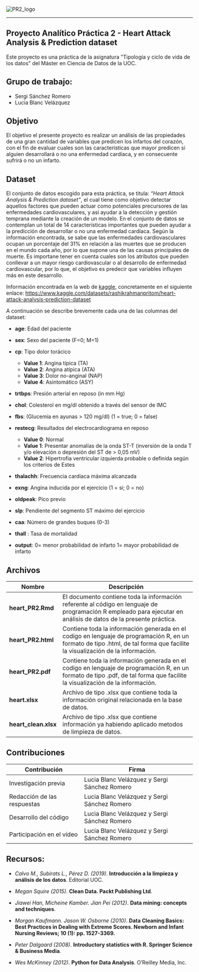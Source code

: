 ![PR2_logo](https://github.com/LuciaBlancV/Tipologia_PR2/assets/148953141/ab2348c8-a18e-47ef-81d1-6feca4de663d)

***

## Proyecto Analítico Práctica 2 - Heart Attack Analysis & Prediction dataset

Este proyecto es una práctica de la asignatura "Tipología y ciclo de vida de los datos" del Máster en Ciencia de Datos de la UOC.

## Grupo de trabajo:

+ Sergi Sánchez Romero
+ Lucia Blanc Velázquez


## Objetivo
El objetivo el presente proyecto es realizar un análisis de las propiedades de una gran cantidad de variables que predicen los infartos del corazón, con el fin de evaluar cuales son las características que mayor predicen si alguien desarrollará o no una enfermedad cardíaca, y en consecuente sufrirá o no un infarto. 

## Dataset

El conjunto de datos escogido para esta práctica, se titula: *“Heart Attack Analysis & Prediction dataset”*, el cual tiene como objetivo detectar aquellos factores que pueden actuar como potenciales precursores de las enfermedades cardiovasculares, y así ayudar a la detección y gestión temprana mediante la creación de un modelo. En el conjunto de datos se contemplan un total de 14 características importantes que pueden ayudar a la predicción de desarrollar o no una enfermedad cardíaca. Según la información encontrada, se sabe que las enfermedades cardiovasculares ocupan un porcentaje del 31% en relación a las muertes que se producen en el mundo cada año, por lo que supone una de las causas principales de muerte. Es importane tener en cuenta cuales son los atributos que pueden conllevar a un mayor riesgo cardiovascular o al desarrollo de enfermedad cardiovascular, por lo que, el objetivo es predecir que variables influyen más en este desarrollo.

Información encontrada en la web de [kaggle](https://www.kaggle.com/datasets),
concretamente en el siguiente enlace: https://www.kaggle.com/datasets/rashikrahmanpritom/heart-attack-analysis-prediction-dataset


A continuación se describe brevemente cada una de las columnas del dataset: 

+ **age**: Edad del paciente
+ **sex**: Sexo del paciente (F=0; M=1)
+ **cp**: Tipo dolor torácico
  - **Value 1**: Angina típica (TA)
  - **Value 2**: Angina atípica (ATA)
  - **Value 3**: Dolor no-anginal (NAP)
  - **Value 4**: Asintomático (ASY)
   
+ **trtbps**: Presión arterial en reposo (in mm Hg)
+ **chol**: Colesterol en mg/dl obtenido a través del sensor de IMC
+ **fbs**: (Glucemia en ayunas > 120 mg/dl) (1 = true; 0 = false)
+ **restecg**: Resultados del electrocardiograma en reposo
  - **Value 0**: Normal
  - **Value 1**: Presentar anomalías de la onda ST-T (inversión de la onda T y/o elevación o depresión del ST de > 0,05 mV)
  - **Value 2**: Hipertrofia ventricular izquierda probable o definida según los criterios de Estes
   
+ **thalachh**: Frecuencia cardiaca máxima alcanzada
+ **exng**: Angina inducida por el ejercicio (1 = si; 0 = no)
+ **oldpeak**: Pico previo
+ **slp**: Pendiente del segmento ST máximo del ejercicio
+ **caa**: Número de grandes buques (0-3)
+ **thall** : Tasa de mortalidad
+ **output**: 0= menor probabilidad de infarto 1= mayor probabilidad de infarto



## Archivos

| Nombre         | Descripción           | 
| ------------- |-------------| 
| **heart_PR2.Rmd**      | El documento contiene toda la información referente al código en lenguaje de programación R empleado para ejecutar en análisis de datos de la presente práctica. | 
| **heart_PR2.html**    | Contiene toda la información generada en el codigo en lenguaje de programación R, en un formato de tipo .html, de tal forma que facilite la visualización de la información.      | 
| **heart_PR2.pdf**    | Contiene toda la información generada en el codigo en lenguaje de programación R, en un formato de tipo .pdf, de tal forma que facilite la visualización de la información.      | 
| **heart.xlsx** | Archivo de tipo .xlsx que contiene toda la información original relacionada en la base de datos.      | 
| **heart_clean.xlsx** | Archivo de tipo .xlsx que contiene información ya habiendo aplicado metodos de limpieza de datos.      | 



## Contribuciones 
| Contribución        | Firma           | 
| ------------- |-------------| 
| Investigación previa        | Lucia Blanc Velázquez y Sergi Sánchez Romero          | 
| Redacción de las respuestas |Lucia Blanc Velázquez y Sergi Sánchez Romero    | 
| Desarrollo del código        |Lucia Blanc Velázquez y Sergi Sánchez Romero             | 
| Participación en el vídeo |Lucia Blanc Velázquez y Sergi Sánchez Romero       |




## Recursos:

+ *Calvo M., Subirats L., Pérez D. (2019)*. **Introducción a la limpieza y análisis de los datos**. Editorial UOC.
  
+ *Megan Squire (2015)*. **Clean Data. Packt Publishing Ltd**.
  
+ *Jiawei Han, Micheine Kamber. Jian Pei (2012)*. **Data mining: concepts and techniques**.
  
+ *Morgan Kaufmann. Jason W. Osborne (2010)*. **Data Cleaning Basics: Best Practices in Dealing with Extreme Scores. Newborn and Infant Nursing Reviews; 10 (1): pp. 1527-3369.**
  
+ *Peter Dalgaard (2008)*. **Introductory statistics with R. Springer Science & Business Media**.
  
+ *Wes McKinney (2012)*. **Python for Data Analysis**. O’Reilley Media, Inc.
